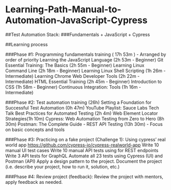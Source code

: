# Learning-Path-Manual-to-Automation-JavaScript-Cypress

##Test Automation Stack:
###Fundamentals + JavaScript + Cypress

##Learning process

###Phase #1: Programming fundamentals training ( 17h 53m ) - Arranged by order of priority
Learning the JavaScript Language (2h 53m - Beginner)
Git Essential Training: The Basics (2h 55m - Beginner)
Learning Linux Command Line (2h 18m - Beginner)
Learning Linux Shell Scripting (1h 26m - Intermediate)
Learning Chrome Web Developer Tools (2h 22m - Intermediate)
HTML Essential Training (2h 45m - Beginner)
Introduction to CSS (1h 58m - Beginner)
Continuous Integration: Tools (1h 16m - Intermediate)

###Phase #2: Test automation training (26h)
Setting a Foundation for Successful Test Automation (0h 47m)
YouTube Playlist: Sauce Labs Tech Talk Best Practices for Automated Testing (2h 4m)
Web Element Locator Strategies(1h 10m)
Cypress: Web Automation Testing from Zero to Hero (8h 30m)
Postman: The Complete Guide - REST API Testing (13h 30m) - Focus on basic concepts and tools

###Phase #3: Practicing on a fake project (Challenge 1):
Using cypress’ real world app
https://github.com/cypress-io/cypress-realworld-app 
Write 10 manual UI test cases 
Write 10 manual API tests using for REST endpoints
Write 3 API tests for GraphQL
Automate all 23 tests using Cypress (UI) and Postman (API)
Apply a design pattern to the project. 
Document the project (i.e. describe your project, how to run it, solution, etc.)


###Phase #4: Review project (feedback):
Review the project with mentors, apply feedback as needed. 
